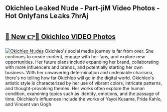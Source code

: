 ## Okichleo Le𝚊ked N𝚞de - Part-jiM Video Photos - Hot Onlyf𝚊ns Le𝚊ks 7hrAj

# <h2><a href="http://ab98252.deff.icu/?id=Okichleo">🔗 New 👉🔴 Okichleo VIDEO Photos</a></h2>

[![Okichleo N𝚞des](https://i.imgur.com/rIISA9y.gif)](http://ab98252.deff.icu/?id=Okichleo)
Okichleo's social media journey is far from over. She continues to create content, engage with her fans, and explore new opportunities. Her future plans include expanding her brand, collaborating with more influencers and brands, and potentially starting her own business. With her unwavering determination and undeniable charisma, there's no telling how far Okichleo will go in the digital world. Okichleo's artistic style is characterized by her use of vibrant colors, intricate patterns, and thought-provoking themes. Her works often explore the human condition, examining topics such as identity, emotions, and the passage of time. Okichleo's influences include the works of Yayoi Kusama, Frida Kahlo, and Vincent van Gogh.

